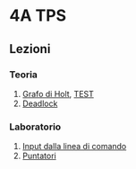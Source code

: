 # 4A TPS

## Lezioni

### Teoria

1. [Grafo di Holt](http://svel.to/oh7), [TEST](http://svel.to/ojf)
2. [Deadlock](http://svel.to/olm)

### Laboratorio

1. [Input dalla linea di comando](http://svel.to/oh4)
2. [Puntatori](http://svel.to/os3)
